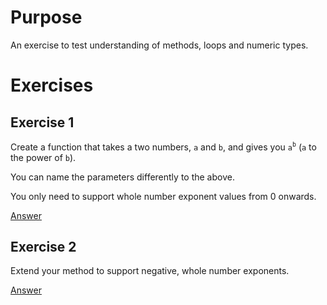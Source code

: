 # Purpose

An exercise to test understanding of methods, loops and numeric types.

# Exercises

## Exercise 1

Create a function that takes a two numbers, `a` and `b`, and gives you `a`<sup>`b`</sup> (`a` to the power of `b`).

You can name the parameters differently to the above.

You only need to support whole number exponent values from 0 onwards.

[Answer](ExponentAnswerE1.cs)

## Exercise 2

Extend your method to support negative, whole number exponents.

[Answer](ExponentAnswerE2.cs)
